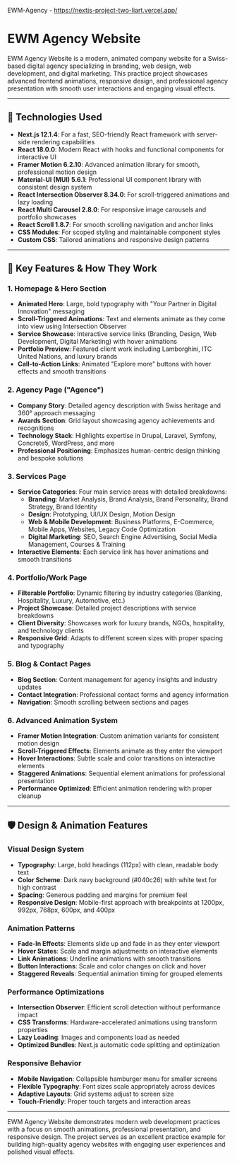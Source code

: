EWM-Agency - https://nextjs-project-two-liart.vercel.app/

# EWM Agency Website

EWM Agency Website is a modern, animated company website for a Swiss-based digital agency specializing in branding, web design, web development, and digital marketing. This practice project showcases advanced frontend animations, responsive design, and professional agency presentation with smooth user interactions and engaging visual effects.

---

## 🚀 Technologies Used
- **Next.js 12.1.4**: For a fast, SEO-friendly React framework with server-side rendering capabilities
- **React 18.0.0**: Modern React with hooks and functional components for interactive UI
- **Framer Motion 6.2.10**: Advanced animation library for smooth, professional motion design
- **Material-UI (MUI) 5.6.1**: Professional UI component library with consistent design system
- **React Intersection Observer 8.34.0**: For scroll-triggered animations and lazy loading
- **React Multi Carousel 2.8.0**: For responsive image carousels and portfolio showcases
- **React Scroll 1.8.7**: For smooth scrolling navigation and anchor links
- **CSS Modules**: For scoped styling and maintainable component styles
- **Custom CSS**: Tailored animations and responsive design patterns

---

## 🌟 Key Features & How They Work

### 1. Homepage & Hero Section
- **Animated Hero**: Large, bold typography with "Your Partner in Digital Innovation" messaging
- **Scroll-Triggered Animations**: Text and elements animate as they come into view using Intersection Observer
- **Service Showcase**: Interactive service links (Branding, Design, Web Development, Digital Marketing) with hover animations
- **Portfolio Preview**: Featured client work including Lamborghini, ITC United Nations, and luxury brands
- **Call-to-Action Links**: Animated "Explore more" buttons with hover effects and smooth transitions

### 2. Agency Page ("Agence")
- **Company Story**: Detailed agency description with Swiss heritage and 360° approach messaging
- **Awards Section**: Grid layout showcasing agency achievements and recognitions
- **Technology Stack**: Highlights expertise in Drupal, Laravel, Symfony, Concrete5, WordPress, and more
- **Professional Positioning**: Emphasizes human-centric design thinking and bespoke solutions

### 3. Services Page
- **Service Categories**: Four main service areas with detailed breakdowns:
  - **Branding**: Market Analysis, Brand Analysis, Brand Personality, Brand Strategy, Brand Identity
  - **Design**: Prototyping, UI/UX Design, Motion Design
  - **Web & Mobile Development**: Business Platforms, E-Commerce, Mobile Apps, Websites, Legacy Code Optimization
  - **Digital Marketing**: SEO, Search Engine Advertising, Social Media Management, Courses & Training
- **Interactive Elements**: Each service link has hover animations and smooth transitions

### 4. Portfolio/Work Page
- **Filterable Portfolio**: Dynamic filtering by industry categories (Banking, Hospitality, Luxury, Automotive, etc.)
- **Project Showcase**: Detailed project descriptions with service breakdowns
- **Client Diversity**: Showcases work for luxury brands, NGOs, hospitality, and technology clients
- **Responsive Grid**: Adapts to different screen sizes with proper spacing and typography

### 5. Blog & Contact Pages
- **Blog Section**: Content management for agency insights and industry updates
- **Contact Integration**: Professional contact forms and agency information
- **Navigation**: Smooth scrolling between sections and pages

### 6. Advanced Animation System
- **Framer Motion Integration**: Custom animation variants for consistent motion design
- **Scroll-Triggered Effects**: Elements animate as they enter the viewport
- **Hover Interactions**: Subtle scale and color transitions on interactive elements
- **Staggered Animations**: Sequential element animations for professional presentation
- **Performance Optimized**: Efficient animation rendering with proper cleanup

---

## 🛡️ Design & Animation Features

### Visual Design System
- **Typography**: Large, bold headings (112px) with clean, readable body text
- **Color Scheme**: Dark navy background (#040c26) with white text for high contrast
- **Spacing**: Generous padding and margins for premium feel
- **Responsive Design**: Mobile-first approach with breakpoints at 1200px, 992px, 768px, 600px, and 400px

### Animation Patterns
- **Fade-In Effects**: Elements slide up and fade in as they enter viewport
- **Hover States**: Scale and margin adjustments on interactive elements
- **Link Animations**: Underline animations with smooth transitions
- **Button Interactions**: Scale and color changes on click and hover
- **Staggered Reveals**: Sequential animation timing for grouped elements

### Performance Optimizations
- **Intersection Observer**: Efficient scroll detection without performance impact
- **CSS Transforms**: Hardware-accelerated animations using transform properties
- **Lazy Loading**: Images and components load as needed
- **Optimized Bundles**: Next.js automatic code splitting and optimization

### Responsive Behavior
- **Mobile Navigation**: Collapsible hamburger menu for smaller screens
- **Flexible Typography**: Font sizes scale appropriately across devices
- **Adaptive Layouts**: Grid systems adjust to screen size
- **Touch-Friendly**: Proper touch targets and interaction areas

---

EWM Agency Website demonstrates modern web development practices with a focus on smooth animations, professional presentation, and responsive design. The project serves as an excellent practice example for building high-quality agency websites with engaging user experiences and polished visual effects.